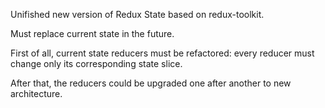 Unifished new version of Redux State based on redux-toolkit.

Must replace current state in the future.

First of all, current state reducers must be refactored: every reducer must change only its corresponding state slice.

After that, the reducers could be upgraded one after another to new architecture.